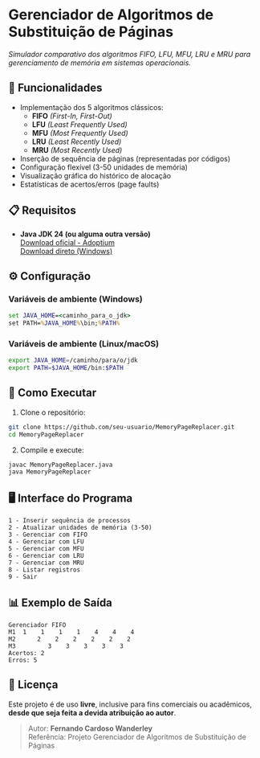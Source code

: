 # Gerenciador de Algoritmos de Substituição de Páginas

*Simulador comparativo dos algoritmos FIFO, LFU, MFU, LRU e MRU para gerenciamento de memória em sistemas operacionais.*

## 📌 Funcionalidades

- Implementação dos 5 algoritmos clássicos:
  - **FIFO** *(First-In, First-Out)*
  - **LFU** *(Least Frequently Used)*
  - **MFU** *(Most Frequently Used)*
  - **LRU** *(Least Recently Used)*
  - **MRU** *(Most Recently Used)*
- Inserção de sequência de páginas (representadas por códigos)
- Configuração flexível (3-50 unidades de memória)
- Visualização gráfica do histórico de alocação
- Estatísticas de acertos/erros (page faults)



## 📋 Requisitos 

- **Java JDK 24 (ou alguma outra versão)**  
  [Download oficial - Adoptium](https://adoptium.net/en-GB/download/)  
  [Download direto (Windows)](https://github.com/adoptium/temurin24-binaries/releases/download/jdk-24.0.1%2B9/OpenJDK24U-jdk_x64_windows_hotspot_24.0.1_9.zip)



## ⚙️ Configuração

### Variáveis de ambiente (Windows)

```cmd
set JAVA_HOME=<caminho_para_o_jdk>
set PATH=%JAVA_HOME%\bin;%PATH%
```

### Variáveis de ambiente (Linux/macOS)

```bash
export JAVA_HOME=/caminho/para/o/jdk
export PATH=$JAVA_HOME/bin:$PATH
```


## 🚀 Como Executar

1. Clone o repositório:
```bash
git clone https://github.com/seu-usuario/MemoryPageReplacer.git
cd MemoryPageReplacer
```

2. Compile e execute:
```bash
javac MemoryPageReplacer.java
java MemoryPageReplacer
```


## 🖥️ Interface do Programa
```
1 - Inserir sequência de processos
2 - Atualizar unidades de memória (3-50)
3 - Gerenciar com FIFO
4 - Gerenciar com LFU
5 - Gerenciar com MFU
6 - Gerenciar com LRU
7 - Gerenciar com MRU
8 - Listar registros
9 - Sair
```


## 📊 Exemplo de Saída
```
Gerenciador FIFO
M1  1    1    1    1    4    4    4    
M2      2    2    2    2    2    2    
M3         3    3    3    3    3    
Acertos: 2
Erros: 5
```


## 📘 Licença

Este projeto é de uso **livre**, inclusive para fins comerciais ou acadêmicos, **desde que seja feita a devida atribuição ao autor**.

> Autor: **Fernando Cardoso Wanderley**  
> Referência: Projeto Gerenciador de Algoritmos de Substituição de Páginas
